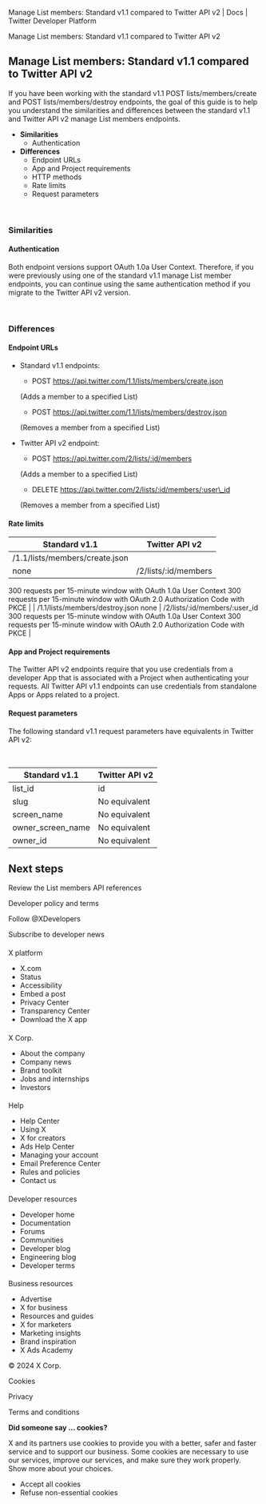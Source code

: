 



Manage List members: Standard v1.1 compared to Twitter API v2 | Docs | Twitter Developer Platform 





































































































Manage List members: Standard v1.1 compared to Twitter API v2



Manage List members: Standard v1.1 compared to Twitter API v2
-------------------------------------------------------------


If you have been working with the standard v1.1 POST lists/members/create and POST lists/members/destroy endpoints, the goal of this guide is to help you understand the similarities and differences between the standard v1.1 and Twitter API v2 manage List members endpoints.


* **Similarities**
	+ Authentication
* **Differences**
	+ Endpoint URLs
	+ App and Project requirements
	+ HTTP methods
	+ Rate limits
	+ Request parameters


 


### Similarities


#### **Authentication**


Both endpoint versions support OAuth 1.0a User Context. Therefore, if you were previously using one of the standard v1.1 manage List member endpoints, you can continue using the same authentication method if you migrate to the Twitter API v2 version.


 


### Differences


#### Endpoint URLs


* Standard v1.1 endpoints:
	+ POST https://api.twitter.com/1.1/lists/members/create.json  
	
	(Adds a member to a specified List)
	+ POST https://api.twitter.com/1.1/lists/members/destroy.json  
	
	(Removes a member from a specified List)
* Twitter API v2 endpoint:
	+ POST https://api.twitter.com/2/lists/:id/members  
	
	(Adds a member to a specified List)
	+ DELETE https://api.twitter.com/2/lists/:id/members/:user\_id  
	
	(Removes a member from a specified List)


#### 


#### Rate limits




| **Standard v1.1** | **Twitter API v2** |
| --- | --- |
| /1.1/lists/members/create.json
none | /2/lists/:id/members
300 requests per 15-minute window with OAuth 1.0a User Context
300 requests per 15-minute window with OAuth 2.0 Authorization Code with PKCE |
| /1.1/lists/members/destroy.json
none | /2/lists/:id/members/:user\_id
300 requests per 15-minute window with OAuth 1.0a User Context
300 requests per 15-minute window with OAuth 2.0 Authorization Code with PKCE |


#### App and Project requirements


The Twitter API v2 endpoints require that you use credentials from a developer App that is associated with a Project when authenticating your requests. All Twitter API v1.1 endpoints can use credentials from standalone Apps or Apps related to a project.


#### 


#### Request parameters


The following standard v1.1 request parameters have equivalents in Twitter API v2:


 




| **Standard v1.1** | **Twitter API v2** |
| --- | --- |
| list\_id | id |
| slug | No equivalent |
| screen\_name | No equivalent |
| owner\_screen\_name | No equivalent |
| owner\_id | No equivalent |










Next steps
----------






Review the List members API references



















Developer policy and terms


Follow @XDevelopers


Subscribe to developer news












#### 
 X platform


* X.com
* Status
* Accessibility
* Embed a post
* Privacy Center
* Transparency Center
* Download the X app




#### 
 X Corp.


* About the company
* Company news
* Brand toolkit
* Jobs and internships
* Investors




#### 
 Help


* Help Center
* Using X
* X for creators
* Ads Help Center
* Managing your account
* Email Preference Center
* Rules and policies
* Contact us




#### 
 Developer resources


* Developer home
* Documentation
* Forums
* Communities
* Developer blog
* Engineering blog
* Developer terms




#### 
 Business resources


* Advertise
* X for business
* Resources and guides
* X for marketers
* Marketing insights
* Brand inspiration
* X Ads Academy









 © 2024 X Corp.
 


Cookies


Privacy


Terms and conditions






















**Did someone say … cookies?**  
  


 X and its partners use cookies to provide you with a better, safer and
 faster service and to support our business. Some cookies are necessary to use
 our services, improve our services, and make sure they work properly.
 Show more about your choices.


 




* Accept all cookies
* Refuse non-essential cookies















